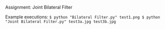 Assignment: Joint Bilateral Filter

Example executions: `$ python "Bilateral Filter.py" test1.png
$ python "Joint Bilateral Filter.py" test3a.jpg test3b.jpg`
